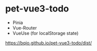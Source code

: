 # pet-vue3-todo

* Pinia
* Vue-Router
* VueUse (for localStorage state)

https://bqio.github.io/pet-vue3-todo/dist/